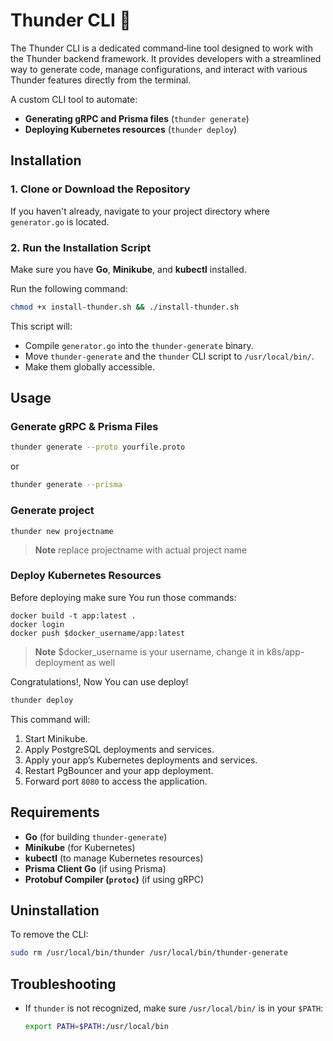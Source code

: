# Thunder CLI 🚀

The Thunder CLI is a dedicated command‐line tool designed to work with the Thunder backend framework. It provides developers with a streamlined way to generate code, manage configurations, and interact with various Thunder features directly from the terminal.

A custom CLI tool to automate:
- **Generating gRPC and Prisma files** (`thunder generate`)
- **Deploying Kubernetes resources** (`thunder deploy`)

## Installation

### 1. Clone or Download the Repository
If you haven't already, navigate to your project directory where `generator.go` is located.

### 2. Run the Installation Script
Make sure you have **Go**, **Minikube**, and **kubectl** installed.

Run the following command:

```bash
chmod +x install-thunder.sh && ./install-thunder.sh
```

This script will:
- Compile `generator.go` into the `thunder-generate` binary.
- Move `thunder-generate` and the `thunder` CLI script to `/usr/local/bin/`.
- Make them globally accessible.

## Usage

### Generate gRPC & Prisma Files
```bash
thunder generate --proto yourfile.proto
```
or
```bash
thunder generate --prisma
```

### Generate project
```
thunder new projectname
```
> **Note** replace projectname with actual project name

### Deploy Kubernetes Resources
Before deploying make sure You run those commands:
```
docker build -t app:latest .
docker login
docker push $docker_username/app:latest
```
> **Note** $docker_username is your username, change it in k8s/app-deployment as well

Congratulations!, Now You can use deploy!
```bash
thunder deploy
```
This command will:
1. Start Minikube.
2. Apply PostgreSQL deployments and services.
3. Apply your app’s Kubernetes deployments and services.
4. Restart PgBouncer and your app deployment.
5. Forward port `8080` to access the application.


## Requirements
- **Go** (for building `thunder-generate`)
- **Minikube** (for Kubernetes)
- **kubectl** (to manage Kubernetes resources)
- **Prisma Client Go** (if using Prisma)
- **Protobuf Compiler (`protoc`)** (if using gRPC)

## Uninstallation
To remove the CLI:

```bash
sudo rm /usr/local/bin/thunder /usr/local/bin/thunder-generate
```

## Troubleshooting
- If `thunder` is not recognized, make sure `/usr/local/bin/` is in your `$PATH`:
  ```bash
  export PATH=$PATH:/usr/local/bin
  ```
